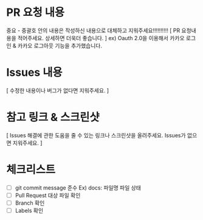 # PR 요청 내용

중요 - 중괄호 안의 내용은 작성하신 내용으로 대체하고 지워주세요!!!!!!!!!!
[ PR 요청내용을 적어주세요. 상세하면 더욱더 좋습니다. ]
ex) Oauth 2.0을 이용해서 카카오 로그인 & 카카오 로그아웃 기능을 추가했습니다.

# Issues 내용

[ 수정한 내용이나 버그가 없다면 지워주세요. ]

# 참고 링크 & 스크린샷

[ Issues 해결에 관한 도움을 줄 수 있는 링크나 스크린샷을 올려주세요. Issues가 없으면 지워주세요. ]

# 체크리스트

- [ ] git commit message 준수
      Ex) docs: 파일명 파일 상태
- [ ] Pull Request 대상 파일 확인
- [ ] Branch 확인
- [ ] Labels 확인
